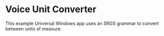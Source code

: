 # Voice Unit Converter

This example Universal Windows app uses an SRGS grammar to convert between units of measure.
